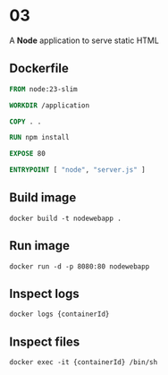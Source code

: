 # 03

A **Node** application to serve static HTML

## Dockerfile

```dockerfile
FROM node:23-slim

WORKDIR /application

COPY . .

RUN npm install

EXPOSE 80

ENTRYPOINT [ "node", "server.js" ]
```

## Build image

```shell
docker build -t nodewebapp .
```

## Run image

```shell
docker run -d -p 8080:80 nodewebapp
```

## Inspect logs

```shell
docker logs {containerId}
```

## Inspect files

```shell
docker exec -it {containerId} /bin/sh
```